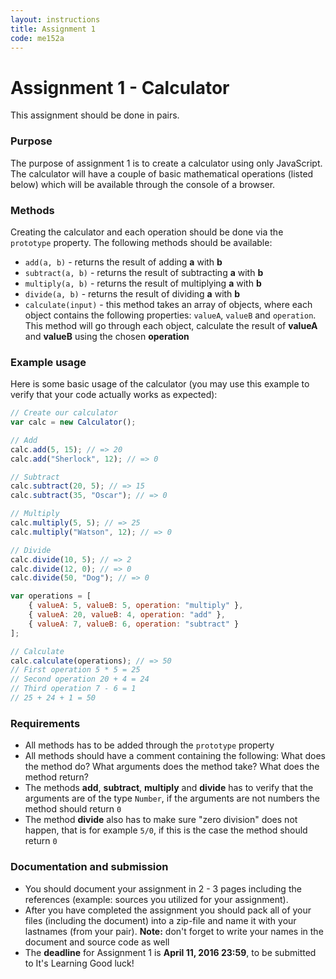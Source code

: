 ```yaml
---
layout: instructions
title: Assignment 1
code: me152a
---
```


# Assignment 1 - Calculator

This assignment should be done in pairs.

### Purpose

The purpose of assignment 1 is to create a calculator using only JavaScript. The calculator will have a couple of basic mathematical operations (listed below) which will be available through the console of a browser.


### Methods

Creating the calculator and each operation should be done via the `prototype` property. The following methods should be available:

* `add(a, b)` - returns the result of adding **a** with **b**
* `subtract(a, b)` - returns the result of subtracting **a** with **b**
* `multiply(a, b)` - returns the result of multiplying **a** with **b**
* `divide(a, b)` - returns the result of dividing **a** with **b**
* `calculate(input)` - this method takes an array of objects, where each object contains the following properties: `valueA`, `valueB` and `operation`. This method will go through each object, calculate the result of **valueA** and **valueB** using the chosen **operation**

### Example usage

Here is some basic usage of the calculator (you may use this example to verify that your code actually works as expected):

``` js
// Create our calculator
var calc = new Calculator();

// Add
calc.add(5, 15); // => 20
calc.add("Sherlock", 12); // => 0

// Subtract
calc.subtract(20, 5); // => 15
calc.subtract(35, "Oscar"); // => 0

// Multiply
calc.multiply(5, 5); // => 25
calc.multiply("Watson", 12); // => 0

// Divide
calc.divide(10, 5); // => 2
calc.divide(12, 0); // => 0
calc.divide(50, "Dog"); // => 0

var operations = [
    { valueA: 5, valueB: 5, operation: "multiply" },
    { valueA: 20, valueB: 4, operation: "add" },
    { valueA: 7, valueB: 6, operation: "subtract" }
];

// Calculate
calc.calculate(operations); // => 50
// First operation 5 * 5 = 25
// Second operation 20 + 4 = 24
// Third operation 7 - 6 = 1
// 25 + 24 + 1 = 50
```

### Requirements

* All methods has to be added through the `prototype` property
* All methods should have a comment containing the following: What does the method do? What arguments does the method take? What does the method return?
* The methods **add**, **subtract**, **multiply** and **divide** has to verify that the arguments are of the type `Number`, if the arguments are not numbers the method should return `0`
* The method **divide** also has to make sure "zero division" does not happen, that is for example `5/0`, if this is the case the method should return `0`

### Documentation and submission

* You should document your assignment in 2 - 3 pages including the references (example: sources you utilized for your assignment).
* After you have completed the assignment you should pack all of your files (including the document) into a zip-file and name it with your lastnames (from your pair). **Note:** don't forget to write your names in the document and source code as well
* The **deadline** for Assignment 1 is **April 11, 2016 23:59**, to be submitted to It's Learning 
Good luck!
